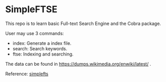 # SimpleFTSE
 
This repo is to learn basic Full-text Search Engine and the Cobra package.  

User may use 3 commands:

- index: Generate a index file.
- search: Search keywords.
- ftse: Indexing and searching.

The data can be found in https://dumps.wikimedia.org/enwiki/latest/ .

Reference: [simplefts](https://github.com/akrylysov/simplefts)